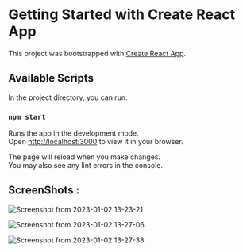 # Getting Started with Create React App

This project was bootstrapped with [Create React App](https://github.com/facebook/create-react-app).

## Available Scripts

In the project directory, you can run:

### `npm start`

Runs the app in the development mode.\
Open [http://localhost:3000](http://localhost:3000) to view it in your browser.

The page will reload when you make changes.\
You may also see any lint errors in the console.

## ScreenShots :
![Screenshot from 2023-01-02 13-23-21](https://user-images.githubusercontent.com/118184794/210206276-2e5f726b-b52f-4884-a866-b60b50d46b25.png)

![Screenshot from 2023-01-02 13-27-06](https://user-images.githubusercontent.com/118184794/210206284-3f21e4b6-0843-4076-b02a-697e5da68422.png)

![Screenshot from 2023-01-02 13-27-38](https://user-images.githubusercontent.com/118184794/210206292-a40a1f6e-3446-4abf-bbd5-186e50b29995.png)
